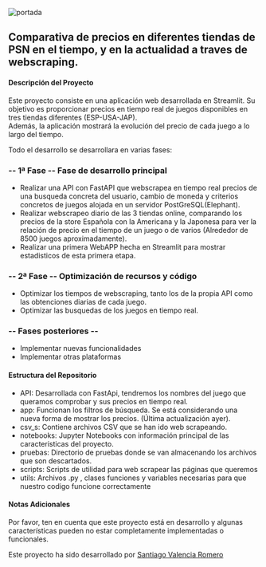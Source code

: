![portada](/psn_offer/img/readme.jpeg)
## Comparativa de precios en diferentes tiendas de PSN en el tiempo, y en la actualidad a traves de webscraping.
#### Descripción del Proyecto
Este proyecto consiste en una aplicación web desarrollada en Streamlit. Su objetivo es proporcionar precios en tiempo real de juegos disponibles en tres tiendas diferentes (ESP-USA-JAP).  
Además, la aplicación mostrará la evolución del precio de cada juego a lo largo del tiempo.  

Todo el desarrollo se desarrollara en varias fases:  

### --  1ª Fase --  Fase de desarrollo principal
- Realizar una API con FastAPI que webscrapea en tiempo real precios de una busqueda concreta del usuario, cambio de moneda y criterios concretos de juegos alojada en un servidor PostGreSQL(Elephant).
- Realizar webscrapeo diario de las 3 tiendas online, comparando los precios de la store Española con la Americana y la Japonesa para ver la relación de precio en el tiempo de un juego o de varios (Alrededor de 8500 juegos aproximadamente).
- Realizar una primera WebAPP hecha en Streamlit para mostrar estadisticos de esta primera etapa.  

### -- 2ª Fase -- Optimización de recursos y código
- Optimizar los tiempos de webscraping, tanto los de la propia API como las obtenciones diarias de cada juego.
- Optimizar las busquedas de los juegos en tiempo real.  

### -- Fases posteriores -- 

- Implementar nuevas funcionalidades
- Implementar otras plataformas


#### Estructura del Repositorio
* API: Desarrollada con FastApi, tendremos los nombres del juego que queramos comprobar y sus precios en tiempo real.
* app: Funcionan los filtros de búsqueda. Se está considerando una nueva forma de mostrar los precios. (Última actualización ayer).
* csv_s: Contiene archivos CSV que se han ido web scrapeando.
* notebooks: Jupyter Notebooks con información principal de las caracteristicas del proyecto.
* pruebas: Directorio de pruebas donde se van almacenando los archivos que son descartados.
* scripts: Scripts de utilidad para web scrapear las páginas que queremos
* utils: Archivos .py , clases funciones y variables necesarias para que nuestro codigo funcione correctamente

#### Notas Adicionales
Por favor, ten en cuenta que este proyecto está en desarrollo y algunas características pueden no estar completamente implementadas o funcionales.

Este proyecto ha sido desarrollado por [Santiago Valencia Romero](https://www.linkedin.com/in/santiago-valencia-romero/)



